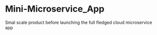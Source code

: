 # Mini-Microservice_App
Smal scale product before launching the full fledged cloud microservice app
